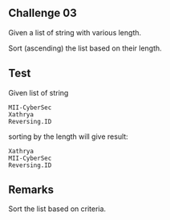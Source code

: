 ## Challenge 03

Given a list of string with various length.

Sort (ascending) the list based on their length.

## Test

Given list of string

```
MII-CyberSec
Xathrya
Reversing.ID
```

sorting by the length will give result:

```
Xathrya
MII-CyberSec
Reversing.ID
```

## Remarks

Sort the list based on criteria.